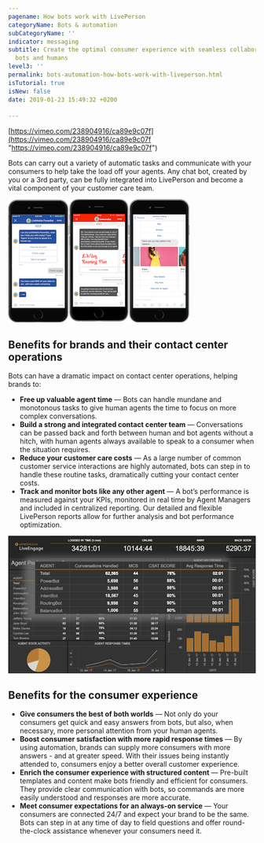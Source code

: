 ```yaml
---
pagename: How bots work with LivePerson
categoryName: Bots & automation
subCategoryName: ''
indicator: messaging
subtitle: Create the optimal consumer experience with seamless collaboration between
  bots and humans
level3: ''
permalink: bots-automation-how-bots-work-with-liveperson.html
isTutorial: true
isNew: false
date: 2019-01-23 15:49:32 +0200

---
```

[https://vimeo.com/238904916/ca89e9c07f](https://vimeo.com/238904916/ca89e9c07f "https://vimeo.com/238904916/ca89e9c07f")

Bots can carry out a variety of automatic tasks and communicate with your consumers to help take the load off your agents. Any chat bot, created by you or a 3rd party, can be fully integrated into LivePerson and become a vital component of your customer care team. 

![](/img/how-bots-work-1.png)![](/img/how-bots-work-1a.png)![](/img/how-bots-work-1c.png)

## Benefits for brands and their contact center operations

Bots can have a dramatic impact on contact center operations, helping brands to:

* **Free up valuable agent time** — Bots can handle mundane and monotonous tasks to give human agents the time to focus on more complex conversations. 
* **Build a strong and integrated contact center team** — Conversations can be passed back and forth between human and bot agents without a hitch, with human agents always available to speak to a consumer when the situation requires. 
* **Reduce your customer care costs** — As a large number of common customer service interactions are highly automated, bots can step in to handle these routine tasks, dramatically cutting your contact center costs.
* **Track and monitor bots like any other agent** — A bot’s performance is measured against your KPIs, monitored in real time by Agent Managers and included in centralized reporting. Our detailed and flexible LivePerson reports allow for further analysis and bot performance optimization.

![](/img/how-bots-work-2.png)

## Benefits for the consumer experience

* **Give consumers the best of both worlds** — Not only do your consumers get quick and easy answers from bots, but also, when necessary, more personal attention from your human agents. 
* **Boost consumer satisfaction with more rapid response times** — By using automation, brands can supply more consumers with more answers - and at greater speed. With their issues being instantly attended to, consumers enjoy a better overall customer experience.
* **Enrich the consumer experience with structured content** — Pre-built templates and content make bots friendly and efficient for consumers. They provide clear communication with bots, so commands are more easily understood and responses are more accurate. 
* **Meet consumer expectations for an always-on service** — Your consumers are connected 24/7 and expect your brand to be the same. Bots can step in at any time of day to field questions and offer round-the-clock assistance whenever your consumers need it. 